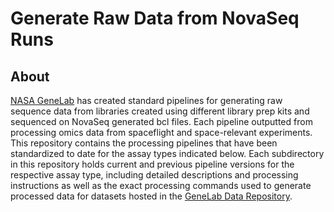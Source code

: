 # Generate Raw Data from NovaSeq Runs

## About
[NASA GeneLab](https://genelab.nasa.gov/) has created standard pipelines for generating raw sequence data from libraries created using different library prep kits and sequenced on NovaSeq generated bcl files. Each pipeline   outputted from processing omics data from spaceflight and space-relevant experiments. This repository contains the processing pipelines that have been standardized to date for the assay types indicated below. Each subdirectory in this repository holds current and previous pipeline versions for the respective assay type, including detailed descriptions and processing instructions as well as the exact processing commands used to generate processed data for datasets hosted in the [GeneLab Data Repository](https://genelab-data.ndc.nasa.gov/genelab/projects).
